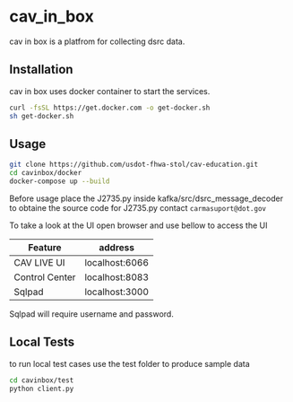 # cav_in_box

cav in box is a platfrom for collecting dsrc data.

## Installation

cav in box uses docker container to start the services.

```bash
curl -fsSL https://get.docker.com -o get-docker.sh
sh get-docker.sh
```

## Usage

```bash
git clone https://github.com/usdot-fhwa-stol/cav-education.git
cd cavinbox/docker
docker-compose up --build
```

Before usage place the J2735.py inside kafka/src/dsrc_message_decoder 
to obtaine the source code for J2735.py contact `carmasuport@dot.gov`

To take a look at the UI open browser and use bellow to access the UI

| Feature         | address         |
| --------------  | --------------- |
| CAV LIVE UI     | localhost:6066  |
| Control Center  | localhost:8083  |
| Sqlpad          | localhost:3000  |

Sqlpad will require username and password. 

## Local Tests

to run local test cases use the test folder to produce sample data
```bash
cd cavinbox/test
python client.py
```
